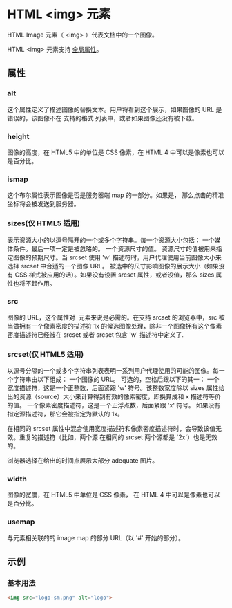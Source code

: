 # HTML &lt;img&gt; 元素

HTML Image 元素（ &lt;img&gt; ）代表文档中的一个图像。

HTML &lt;img&gt; 元素支持 [全局属性](/reference_html/global_attributes.md)。

## 属性

### alt

这个属性定义了描述图像的替换文本。用户将看到这个展示，如果图像的 URL 是错误的，该图像不在 支持的格式 列表中，或者如果图像还没有被下载。

### height

图像的高度，在 HTML5 中的单位是 CSS 像素，在 HTML 4 中可以是像素也可以是百分比。

### ismap

这个布尔属性表示图像是否是服务器端 map 的一部分。如果是， 那么点击的精准坐标将会被发送到服务器。

### sizes(仅 HTML5 适用)

表示资源大小的以逗号隔开的一个或多个字符串。每一个资源大小包括：
一个媒体条件。最后一项一定是被忽略的。
一个资源尺寸的值。
资源尺寸的值被用来指定图像的预期尺寸。当 srcset 使用 'w' 描述符时，用户代理使用当前图像大小来选择 srcset 中合适的一个图像 URL。 被选中的尺寸影响图像的展示大小（如果没有 CSS 样式被应用的话）。如果没有设置 srcset 属性，或者没值，那么 sizes 属性也将不起作用。

### src

图像的 URL，这个属性对 <img> 元素来说是必需的。在支持 srcset 的浏览器中，src 被当做拥有一个像素密度的描述符 1x 的候选图像处理，除非一个图像拥有这个像素密度描述符已经被在 srcset 或者 srcset 包含 'w' 描述符中定义了.

### srcset(仅 HTML5 适用)

以逗号分隔的一个或多个字符串列表表明一系列用户代理使用的可能的图像。每一个字符串由以下组成：
一个图像的 URL。
可选的，空格后跟以下的其一：
一个宽度描述符，这是一个正整数，后面紧跟 'w' 符号。该整数宽度除以 sizes 属性给出的资源（source）大小来计算得到有效的像素密度，即换算成和 x 描述符等价的值。
一个像素密度描述符，这是一个正浮点数，后面紧跟 'x' 符号。
如果没有指定源描述符，那它会被指定为默认的 1x。

在相同的 srcset 属性中混合使用宽度描述符和像素密度描述符时，会导致该值无效。重复的描述符（比如，两个源 在相同的 srcset 两个源都是 '2x'）也是无效的。

浏览器选择在给出的时间点展示大部分 adequate 图片。

### width

图像的宽度，在 HTML5 中单位是 CSS 像素， 在 HTML 4 中可以是像素也可以是百分比。

### usemap

与元素相关联的的 image map 的部分 URL（以 '#' 开始的部分）。

## 示例

### 基本用法

```html
<img src="logo-sm.png" alt="logo">
```
